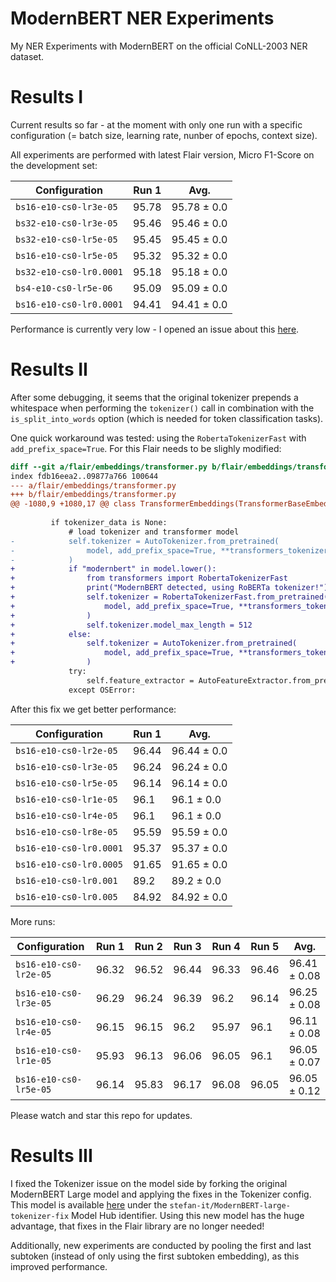 # ModernBERT NER Experiments

My NER Experiments with ModernBERT on the official CoNLL-2003 NER dataset.

# Results I

Current results so far - at the moment with only one run with a specific configuration (= batch size, learning rate, nunber of epochs, context size).

All experiments are performed with latest Flair version, Micro F1-Score on the development set:

| Configuration           |   Run 1 | Avg.        |
|-------------------------|---------|-------------|
| `bs16-e10-cs0-lr3e-05`  |   95.78 | 95.78 ± 0.0 |
| `bs32-e10-cs0-lr3e-05`  |   95.46 | 95.46 ± 0.0 |
| `bs32-e10-cs0-lr5e-05`  |   95.45 | 95.45 ± 0.0 |
| `bs16-e10-cs0-lr5e-05`  |   95.32 | 95.32 ± 0.0 |
| `bs32-e10-cs0-lr0.0001` |   95.18 | 95.18 ± 0.0 |
| `bs4-e10-cs0-lr5e-06`   |   95.09 | 95.09 ± 0.0 |
| `bs16-e10-cs0-lr0.0001` |   94.41 | 94.41 ± 0.0 |

Performance is currently very low - I opened an issue about this [here](https://github.com/AnswerDotAI/ModernBERT/issues/149).

# Results II

After some debugging, it seems that the original tokenizer prepends a whitespace when performing the `tokenizer()` call in combination
with the `is_split_into_words` option (which is needed for token classification tasks).

One quick workaround was tested: using the `RobertaTokenizerFast` with `add_prefix_space=True`. For this Flair needs to be slighly modified:

```diff
diff --git a/flair/embeddings/transformer.py b/flair/embeddings/transformer.py
index fdb16eea2..09877a766 100644
--- a/flair/embeddings/transformer.py
+++ b/flair/embeddings/transformer.py
@@ -1080,9 +1080,17 @@ class TransformerEmbeddings(TransformerBaseEmbeddings):
 
         if tokenizer_data is None:
             # load tokenizer and transformer model
-            self.tokenizer = AutoTokenizer.from_pretrained(
-                model, add_prefix_space=True, **transformers_tokenizer_kwargs, **kwargs
-            )
+            if "modernbert" in model.lower():
+                from transformers import RobertaTokenizerFast
+                print("ModernBERT detected, using RoBERTa tokenizer!")
+                self.tokenizer = RobertaTokenizerFast.from_pretrained(
+                    model, add_prefix_space=True, **transformers_tokenizer_kwargs, **kwargs
+                )
+                self.tokenizer.model_max_length = 512
+            else:
+                self.tokenizer = AutoTokenizer.from_pretrained(
+                    model, add_prefix_space=True, **transformers_tokenizer_kwargs, **kwargs
+                )
             try:
                 self.feature_extractor = AutoFeatureExtractor.from_pretrained(model, apply_ocr=False, **kwargs)
             except OSError:
```

After this fix we get better performance:

| Configuration           |   Run 1 | Avg.        |
|-------------------------|---------|-------------|
| `bs16-e10-cs0-lr2e-05`  |   96.44 | 96.44 ± 0.0 |
| `bs16-e10-cs0-lr3e-05`  |   96.24 | 96.24 ± 0.0 |
| `bs16-e10-cs0-lr5e-05`  |   96.14 | 96.14 ± 0.0 |
| `bs16-e10-cs0-lr1e-05`  |   96.1  | 96.1 ± 0.0  |
| `bs16-e10-cs0-lr4e-05`  |   96.1  | 96.1 ± 0.0  |
| `bs16-e10-cs0-lr8e-05`  |   95.59 | 95.59 ± 0.0 |
| `bs16-e10-cs0-lr0.0001` |   95.37 | 95.37 ± 0.0 |
| `bs16-e10-cs0-lr0.0005` |   91.65 | 91.65 ± 0.0 |
| `bs16-e10-cs0-lr0.001`  |   89.2  | 89.2 ± 0.0  |
| `bs16-e10-cs0-lr0.005`  |   84.92 | 84.92 ± 0.0 |

More runs:

| Configuration          |   Run 1 |   Run 2 |   Run 3 |   Run 4 |   Run 5 | Avg.         |
|------------------------|---------|---------|---------|---------|---------|--------------|
| `bs16-e10-cs0-lr2e-05` |   96.32 |   96.52 |   96.44 |   96.33 |   96.46 | 96.41 ± 0.08 |
| `bs16-e10-cs0-lr3e-05` |   96.29 |   96.24 |   96.39 |    96.2 |   96.14 | 96.25 ± 0.08 |
| `bs16-e10-cs0-lr4e-05` |   96.15 |   96.15 |    96.2 |   95.97 |    96.1 | 96.11 ± 0.08 |
| `bs16-e10-cs0-lr1e-05` |   95.93 |   96.13 |   96.06 |   96.05 |    96.1 | 96.05 ± 0.07 |
| `bs16-e10-cs0-lr5e-05` |   96.14 |   95.83 |   96.17 |   96.08 |   96.05 | 96.05 ± 0.12 |

Please watch and star this repo for updates.

# Results III

I fixed the Tokenizer issue on the model side by forking the original ModernBERT Large model and applying the fixes in the Tokenizer config.
This model is available [here](https://huggingface.co/stefan-it/ModernBERT-large-tokenizer-fix) under the `stefan-it/ModernBERT-large-tokenizer-fix` Model Hub identifier.
Using this new model has the huge advantage, that fixes in the Flair library are no longer needed!

Additionally, new experiments are conducted by pooling the first and last subtoken (instead of only using the first subtoken embedding), as this improved performance.
